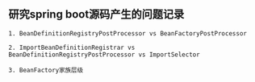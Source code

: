 
## 研究spring boot源码产生的问题记录

```$xslt
1. BeanDefinitionRegistryPostProcessor vs BeanFactoryPostProcessor

2. ImportBeanDefinitionRegistrar vs BeanDefinitionRegistryPostProcessor vs ImportSelector

3. BeanFactory家族层级
```


